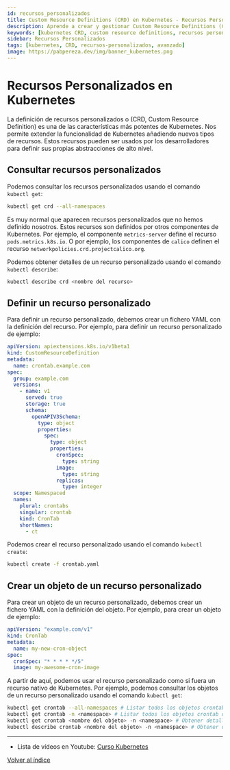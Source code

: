 ```yaml
---
id: recursos_personalizados
title: Custom Resource Definitions (CRD) en Kubernetes - Recursos Personalizados
description: Aprende a crear y gestionar Custom Resource Definitions (CRD) en Kubernetes para extender la funcionalidad del cluster con recursos personalizados.
keywords: [kubernetes CRD, custom resource definitions, recursos personalizados kubernetes, extender kubernetes, CRD tutorial, kubernetes avanzado, operadores kubernetes]
sidebar: Recursos Personalizados
tags: [kubernetes, CRD, recursos-personalizados, avanzado]
image: https://pabpereza.dev/img/banner_kubernetes.png
---
```


# Recursos Personalizados en Kubernetes

La definición de recursos personalizados o (CRD, Custom Resource Definition) es una de las características más potentes de Kubernetes. Nos permite extender la funcionalidad de Kubernetes añadiendo nuevos tipos de recursos. Estos recursos pueden ser usados por los desarrolladores para definir sus propias abstracciones de alto nivel.

## Consultar recursos personalizados
Podemos consultar los recursos personalizados usando el comando `kubectl get`:
```bash
kubectl get crd --all-namespaces
```

Es muy normal que aparecen recursos personalizados que no hemos definido nosotros. Estos recursos son definidos por otros componentes de Kubernetes. Por ejemplo, el componente `metrics-server` define el recurso `pods.metrics.k8s.io`. O por ejemplo, los componentes de `calico` definen el recurso `networkpolicies.crd.projectcalico.org`.

Podemos obtener detalles de un recurso personalizado usando el comando `kubectl describe`:
```bash
kubectl describe crd <nombre del recurso>
```

## Definir un recurso personalizado
Para definir un recurso personalizado, debemos crear un fichero YAML con la definición del recurso. Por ejemplo, para definir un recurso personalizado de ejemplo:
```yaml
apiVersion: apiextensions.k8s.io/v1beta1
kind: CustomResourceDefinition
metadata:
  name: crontab.example.com
spec:
  group: example.com
  versions:
    - name: v1
	  served: true
	  storage: true
	  schema:
	    openAPIV3Schema:
		  type: object
		  properties:
		    spec:
			  type: object
			  properties:
			    cronSpec:
				  type: string
				image:
				  type: string
				replicas:
				  type: integer
  scope: Namespaced
  names:
	plural: crontabs
	singular: crontab
	kind: CronTab
	shortNames:
	  - ct
```

Podemos crear el recurso personalizado usando el comando `kubectl create`:
```bash
kubectl create -f crontab.yaml
```

## Crear un objeto de un recurso personalizado
Para crear un objeto de un recurso personalizado, debemos crear un fichero YAML con la definición del objeto. Por ejemplo, para crear un objeto de ejemplo:
```yaml
apiVersion: "example.com/v1"
kind: CronTab
metadata:
  name: my-new-cron-object
spec:
  cronSpec: "* * * * */5"
  image: my-awesome-cron-image
```

A partir de aquí, podemos usar el recurso personalizado como si fuera un recurso nativo de Kubernetes. Por ejemplo, podemos consultar los objetos de un recurso personalizado usando el comando `kubectl get`:
```bash
kubectl get crontab --all-namespaces # Listar todos los objetos crontab de todos los namespaces
kubectl get crontab -n <namespace> # Listar todos los objetos crontab de un namespace
kubectl get crontab <nombre del objeto> -n <namespace> # Obtener detalles de un objeto crontab
kubectl describe crontab <nombre del objeto> -n <namespace> # Obtener detalles de un objeto crontab
```


---
* Lista de vídeos en Youtube: [Curso Kubernetes](https://www.youtube.com/playlist?list=PLQhxXeq1oc2k9MFcKxqXy5GV4yy7wqSma)

[Volver al índice](README.md#índice)
